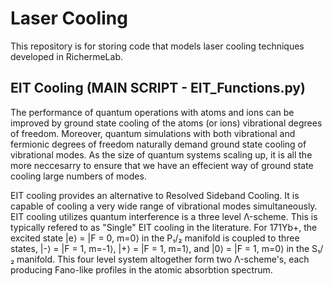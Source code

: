 # Laser Cooling

This repository is for storing code that models laser cooling techniques developed in RichermeLab. 

## EIT Cooling (MAIN SCRIPT - EIT_Functions.py)

The performance of quantum operations with atoms and ions can be improved by ground state cooling of the atoms (or ions) vibrational degrees of freedom. Moreover, quantum simulations with both vibrational and fermionic degrees
of freedom naturally demand ground state cooling of vibrational modes. As the size of quantum systems scaling up, it is all the more neccesarry to ensure that we have an effecient way of ground state cooling large numbers
of modes. 

EIT cooling provides an alternative to Resolved Sideband Cooling. It is capable of cooling a very wide range of vibrational modes simultaneously. EIT cooling utilizes quantum interference is a three level Λ-scheme. This 
is typically refered to as "Single" EIT cooling in the literature. For 171Yb+, the excited state |e⟩ = |F = 0, m=0⟩ in the P₁/₂ manifold is coupled to three states, |-⟩ = |F = 1, m=-1⟩, |+⟩ = |F = 1, m=1⟩, and |0⟩ = |F = 1, m=0⟩
in the S₁/₂ manifold. This four level system altogether form two Λ-scheme's, each producing Fano-like profiles in the atomic absorbtion spectrum. 


 
